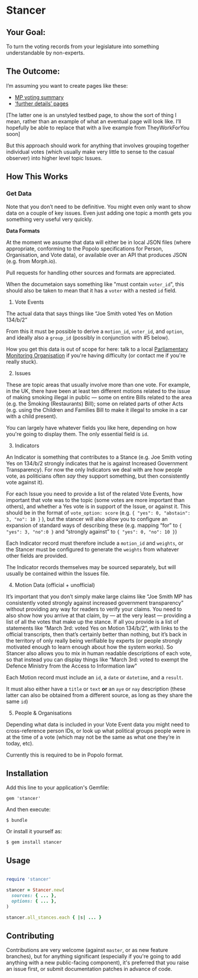 # Stancer

## Your Goal:

To turn the voting records from your legislature into something understandable by non-experts.

## The Outcome:

I’m assuming you want to create pages like these:

* [MP voting summary](http://www.theyworkforyou.com/mp/10777/david_cameron/witney/votes)
* [‘further details’ pages](http://ukvotes.herokuapp.com/issue/PW-6710/tom_watson)

[The latter one is an unstyled testbed page, to show the sort of thing I
mean, rather than an example of what an eventual page will look like.
I’ll hopefully be able to replace that with a live example from
TheyWorkForYou soon]

But this approach should work for anything that involves grouping
together individual votes (which usually make very little to sense to
the casual observer) into higher level topic Issues.

## How This Works

### Get Data

Note that you don’t need to be definitive. You might even only want to
show data on a couple of key issues. Even just adding one topic a month
gets you something very useful very quickly. 

**Data Formats**

At the moment we assume that data will either be in local JSON files
(where appropriate, conforming to the Popolo specifications for Person,
Organisation, and Vote data), or available over an API that produces
JSON (e.g. from Morph.io). 

Pull requests for handling other sources and formats are appreciated. 

When the documetaion says something like "must contain `voter_id`", this
should also be taken to mean that it has a `voter` with a nested `id`
field.

1. Vote Events

  The actual data that says things like “Joe Smith voted Yes on Motion 134/b/2”

  From this it must be possible to derive a `motion_id`, `voter_id`, and
  `option`, and ideally also a `group_id` (possibly in conjunction with #5
  below).

  How you get this data is out of scope for here: talk to a local
  [Parliamentary Monitoring Organisation](http://en.wikipedia.org/wiki/Parliamentary_informatics)
  if you're having difficulty (or contact me if you're really stuck).

2. Issues

  These are topic areas that usually involve more than one vote. For
  example, in the UK, there have been at least ten different motions
  related to the issue of making smoking illegal in public — some on
  entire Bills related to the area (e.g. the Smoking (Restaurants) Bill);
  some on related parts of other Acts (e.g. using the Children and
  Families Bill to make it illegal to smoke in a car with a child
  present). 

  You can largely have whatever fields you like here, depending on how
  you're going to display them. The only essential field is `id`.

3. Indicators

  An Indicator is something that contributes to a Stance (e.g. Joe Smith
  voting Yes on 134/b/2 strongly indicates that he is against Increased
  Government Transparency). For now the only Indicators we deal with are
  how people vote, as politicians often *say* they support something, but
  then consistently vote against it).

  For each Issue you need to provide a list of the related Vote Events,
  how important that vote was to the topic (some votes are more important
  than others), and whether a Yes vote is in support of the Issue, or
  against it. This should be in the format of `vote_option: score` (e.g.
  `{ "yes": 0, "abstain": 3, "no": 10 }` ), but the stancer will also
  allow you to configure an expansion of standard ways of describing these
  (e.g.  mapping “for” to `{ "yes": 3, "no":0 }` and “strongly against” to
  `{ "yes": 0, "no": 10 }`)

  Each Indicator record must therefore include a `motion_id` and
  `weights`, or the Stancer must be configured to generate the `weights`
  from whatever other fields are provided.

  The Indicator records themselves may be sourced separately, but will
  usually be contained within the Issues file.

4. Motion Data (official + unofficial)

  It’s important that you don’t simply make large claims like “Joe Smith
  MP has consistently voted strongly against increased government
  transparency” without providing any way for readers to verify your
  claims. You need to also show how you arrive at that claim, by — at the
  very least — providing a list of all the votes that make up the stance.
  If all you provide is a list of statements like “March 3rd: voted Yes on
  Motion 134/b/2”, with links to the official transcripts, then that’s
  certainly better than nothing, but it’s back in the territory of only
  really being verifiable by experts (or people strongly motivated enough
  to learn enough about how the system works). So Stancer also allows you
  to mix in human readable descriptions of each vote, so that instead you
  can display things like “March 3rd: voted to exempt the Defence Ministry
  from the Access to Information law" 

  Each Motion record must include an `id`, a `date` or `datetime`, and a
  `result`.

  It must also either have a `title` or `text` **or** an `aye` or `nay`
  description (these latter can also be obtained from a different source,
  as long as they share the same `id`)

5. People & Organisations 

  Depending what data is included in your Vote Event data you might need
  to cross-reference person IDs, or look up what political groups people
  were in at the time of a vote (which may not be the same as what one
  they’re in today, etc). 

  Currently this is required to be in Popolo format.

## Installation

Add this line to your application's Gemfile:

    gem 'stancer'

And then execute:

    $ bundle

Or install it yourself as:

    $ gem install stancer

## Usage

  ```ruby

  require 'stancer'

  stancer = Stancer.new(
    sources: { ... },
    options: { ... },
  )

  stancer.all_stances.each { |s| ... }
  ```

## Contributing

Contributions are very welcome (against `master`, or as new feature
branches), but for anything significant (especially if you're going to
add anything with a new public-facing component), it's preferred that
you raise an issue first, or submit documentation patches in advance of
code.

